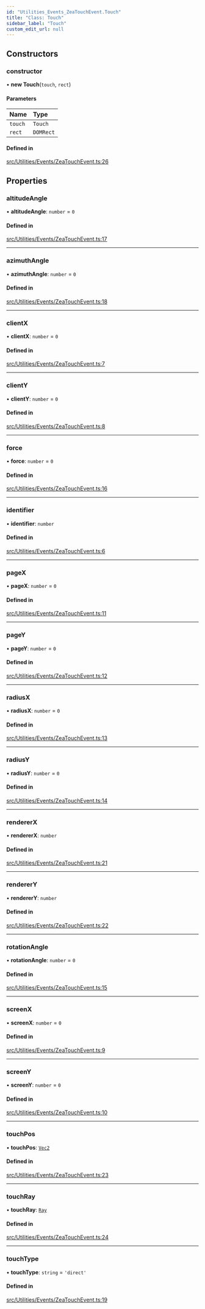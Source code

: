 ```yaml
---
id: "Utilities_Events_ZeaTouchEvent.Touch"
title: "Class: Touch"
sidebar_label: "Touch"
custom_edit_url: null
---
```




## Constructors

### constructor

• **new Touch**(`touch`, `rect`)

#### Parameters

| Name | Type |
| :------ | :------ |
| `touch` | `Touch` |
| `rect` | `DOMRect` |

#### Defined in

[src/Utilities/Events/ZeaTouchEvent.ts:26](https://github.com/ZeaInc/zea-engine/blob/0a2901eeb/src/Utilities/Events/ZeaTouchEvent.ts#L26)

## Properties

### altitudeAngle

• **altitudeAngle**: `number` = `0`

#### Defined in

[src/Utilities/Events/ZeaTouchEvent.ts:17](https://github.com/ZeaInc/zea-engine/blob/0a2901eeb/src/Utilities/Events/ZeaTouchEvent.ts#L17)

___

### azimuthAngle

• **azimuthAngle**: `number` = `0`

#### Defined in

[src/Utilities/Events/ZeaTouchEvent.ts:18](https://github.com/ZeaInc/zea-engine/blob/0a2901eeb/src/Utilities/Events/ZeaTouchEvent.ts#L18)

___

### clientX

• **clientX**: `number` = `0`

#### Defined in

[src/Utilities/Events/ZeaTouchEvent.ts:7](https://github.com/ZeaInc/zea-engine/blob/0a2901eeb/src/Utilities/Events/ZeaTouchEvent.ts#L7)

___

### clientY

• **clientY**: `number` = `0`

#### Defined in

[src/Utilities/Events/ZeaTouchEvent.ts:8](https://github.com/ZeaInc/zea-engine/blob/0a2901eeb/src/Utilities/Events/ZeaTouchEvent.ts#L8)

___

### force

• **force**: `number` = `0`

#### Defined in

[src/Utilities/Events/ZeaTouchEvent.ts:16](https://github.com/ZeaInc/zea-engine/blob/0a2901eeb/src/Utilities/Events/ZeaTouchEvent.ts#L16)

___

### identifier

• **identifier**: `number`

#### Defined in

[src/Utilities/Events/ZeaTouchEvent.ts:6](https://github.com/ZeaInc/zea-engine/blob/0a2901eeb/src/Utilities/Events/ZeaTouchEvent.ts#L6)

___

### pageX

• **pageX**: `number` = `0`

#### Defined in

[src/Utilities/Events/ZeaTouchEvent.ts:11](https://github.com/ZeaInc/zea-engine/blob/0a2901eeb/src/Utilities/Events/ZeaTouchEvent.ts#L11)

___

### pageY

• **pageY**: `number` = `0`

#### Defined in

[src/Utilities/Events/ZeaTouchEvent.ts:12](https://github.com/ZeaInc/zea-engine/blob/0a2901eeb/src/Utilities/Events/ZeaTouchEvent.ts#L12)

___

### radiusX

• **radiusX**: `number` = `0`

#### Defined in

[src/Utilities/Events/ZeaTouchEvent.ts:13](https://github.com/ZeaInc/zea-engine/blob/0a2901eeb/src/Utilities/Events/ZeaTouchEvent.ts#L13)

___

### radiusY

• **radiusY**: `number` = `0`

#### Defined in

[src/Utilities/Events/ZeaTouchEvent.ts:14](https://github.com/ZeaInc/zea-engine/blob/0a2901eeb/src/Utilities/Events/ZeaTouchEvent.ts#L14)

___

### rendererX

• **rendererX**: `number`

#### Defined in

[src/Utilities/Events/ZeaTouchEvent.ts:21](https://github.com/ZeaInc/zea-engine/blob/0a2901eeb/src/Utilities/Events/ZeaTouchEvent.ts#L21)

___

### rendererY

• **rendererY**: `number`

#### Defined in

[src/Utilities/Events/ZeaTouchEvent.ts:22](https://github.com/ZeaInc/zea-engine/blob/0a2901eeb/src/Utilities/Events/ZeaTouchEvent.ts#L22)

___

### rotationAngle

• **rotationAngle**: `number` = `0`

#### Defined in

[src/Utilities/Events/ZeaTouchEvent.ts:15](https://github.com/ZeaInc/zea-engine/blob/0a2901eeb/src/Utilities/Events/ZeaTouchEvent.ts#L15)

___

### screenX

• **screenX**: `number` = `0`

#### Defined in

[src/Utilities/Events/ZeaTouchEvent.ts:9](https://github.com/ZeaInc/zea-engine/blob/0a2901eeb/src/Utilities/Events/ZeaTouchEvent.ts#L9)

___

### screenY

• **screenY**: `number` = `0`

#### Defined in

[src/Utilities/Events/ZeaTouchEvent.ts:10](https://github.com/ZeaInc/zea-engine/blob/0a2901eeb/src/Utilities/Events/ZeaTouchEvent.ts#L10)

___

### touchPos

• **touchPos**: [`Vec2`](../../Math/Math_Vec2.Vec2)

#### Defined in

[src/Utilities/Events/ZeaTouchEvent.ts:23](https://github.com/ZeaInc/zea-engine/blob/0a2901eeb/src/Utilities/Events/ZeaTouchEvent.ts#L23)

___

### touchRay

• **touchRay**: [`Ray`](../../Math/Math_Ray.Ray)

#### Defined in

[src/Utilities/Events/ZeaTouchEvent.ts:24](https://github.com/ZeaInc/zea-engine/blob/0a2901eeb/src/Utilities/Events/ZeaTouchEvent.ts#L24)

___

### touchType

• **touchType**: `string` = `'direct'`

#### Defined in

[src/Utilities/Events/ZeaTouchEvent.ts:19](https://github.com/ZeaInc/zea-engine/blob/0a2901eeb/src/Utilities/Events/ZeaTouchEvent.ts#L19)

